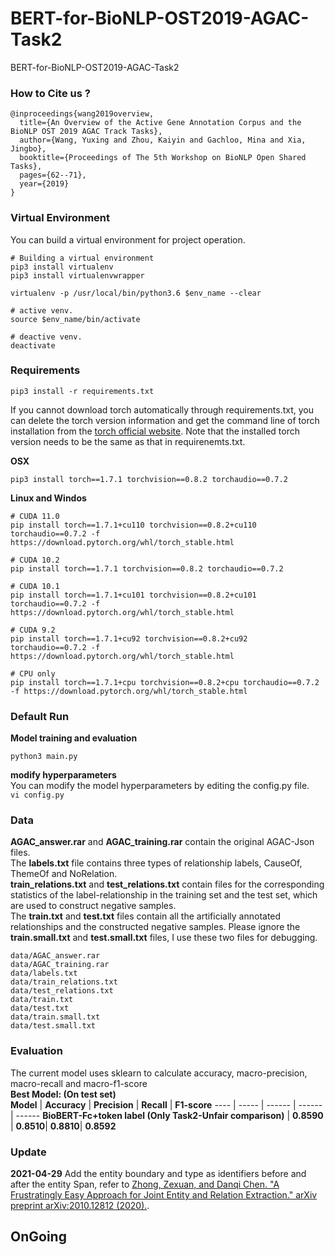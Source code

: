 # BERT-for-BioNLP-OST2019-AGAC-Task2
BERT-for-BioNLP-OST2019-AGAC-Task2

### How to Cite us ?  
```
@inproceedings{wang2019overview,
  title={An Overview of the Active Gene Annotation Corpus and the BioNLP OST 2019 AGAC Track Tasks},
  author={Wang, Yuxing and Zhou, Kaiyin and Gachloo, Mina and Xia, Jingbo},
  booktitle={Proceedings of The 5th Workshop on BioNLP Open Shared Tasks},
  pages={62--71},
  year={2019}
}
```
### Virtual Environment
You can build a virtual environment for project operation.  
```
# Building a virtual environment
pip3 install virtualenv
pip3 install virtualenvwrapper

virtualenv -p /usr/local/bin/python3.6 $env_name --clear  

# active venv.
source $env_name/bin/activate  

# deactive venv.
deactivate
```

### Requirements

```
pip3 install -r requirements.txt
```
If you cannot download torch automatically through requirements.txt, you can delete the torch version information and get the command line of torch installation from the [torch official website](https://pytorch.org/). Note that the installed torch version needs to be the same as that in requirenemts.txt.

**OSX**  
```
pip3 install torch==1.7.1 torchvision==0.8.2 torchaudio==0.7.2
```

**Linux and Windos**  
```
# CUDA 11.0
pip install torch==1.7.1+cu110 torchvision==0.8.2+cu110 torchaudio==0.7.2 -f https://download.pytorch.org/whl/torch_stable.html

# CUDA 10.2
pip install torch==1.7.1 torchvision==0.8.2 torchaudio==0.7.2

# CUDA 10.1
pip install torch==1.7.1+cu101 torchvision==0.8.2+cu101 torchaudio==0.7.2 -f https://download.pytorch.org/whl/torch_stable.html

# CUDA 9.2
pip install torch==1.7.1+cu92 torchvision==0.8.2+cu92 torchaudio==0.7.2 -f https://download.pytorch.org/whl/torch_stable.html

# CPU only
pip install torch==1.7.1+cpu torchvision==0.8.2+cpu torchaudio==0.7.2 -f https://download.pytorch.org/whl/torch_stable.html
```



### Default Run

**Model training and evaluation**
```
python3 main.py
```
**modify hyperparameters**  
You can modify the model hyperparameters by editing the config.py file.  
```vi config.py```



### Data
**AGAC_answer.rar** and **AGAC_training.rar** contain the original AGAC-Json files.  
The **labels.txt** file contains three types of relationship labels, CauseOf, ThemeOf and NoRelation.  
**train_relations.txt** and **test_relations.txt** contain files for the corresponding statistics of the label-relationship in the training set and the test set, which are used to construct negative samples.  
The **train.txt** and **test.txt** files contain all the artificially annotated relationships and the constructed negative samples.
Please ignore the **train.small.txt** and **test.small.txt** files, I use these two files for debugging.  
```
data/AGAC_answer.rar
data/AGAC_training.rar
data/labels.txt
data/train_relations.txt
data/test_relations.txt
data/train.txt
data/test.txt
data/train.small.txt
data/test.small.txt
```

### Evaluation
The current model uses sklearn to calculate accuracy, macro-precision, macro-recall and macro-f1-score  
**Best Model: (On test set)**   
 **Model** | **Accuracy**  | **Precision** | **Recall**    | **F1-score**
 ---- | ----- | ------  | ------    | ------ 
 **BioBERT-Fc+token label (Only Task2-Unfair comparison)**  | **0.8590** | **0.8510**| **0.8810**| **0.8592**

### Update

**2021-04-29** Add the entity boundary and type as identifiers before and after the entity Span, refer to [Zhong, Zexuan, and Danqi Chen. "A Frustratingly Easy Approach for Joint Entity and Relation Extraction." arXiv preprint arXiv:2010.12812 (2020).](https://arxiv.org/pdf/2010.12812.pdf).




## OnGoing


